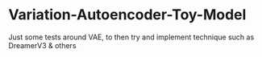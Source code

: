 # Variation-Autoencoder-Toy-Model
Just some tests around VAE, to then try and implement technique such as DreamerV3 &amp; others
